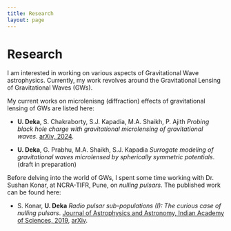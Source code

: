 ```yaml
---
title: Research
layout: page
---
```

# Research

I am interested in working on various aspects of Gravitational Wave astrophysics. Currently, my 
work revolves around the Gravitational Lensing of Gravitational Waves (GWs). 
     
My current works on microlenisng (diffraction) effects of gravitational lensing of GWs are listed here: 

- **U. Deka**, S. Chakraborty, S.J. Kapadia, M.A. Shaikh, P. Ajith
      *Probing black hole charge with gravitational microlensing of gravitational waves*. 
      [arXiv, 2024](https://arxiv.org/abs/2401.06553).

- **U. Deka**, G. Prabhu, M.A. Shaikh, S.J. Kapadia
      *Surrogate modeling of gravitational waves microlensed by spherically symmetric potentials*. (draft in preparation)
  
Before delving into the world of GWs, I spent some time working with Dr. Sushan Konar, 
at NCRA-TIFR, Pune, on _nulling pulsars_. The published work can be found here:
- S. Konar, **U. Deka**
     *Radio pulsar sub-populations (I): The curious case of nulling pulsars*.
     [Journal of Astrophysics and Astronomy, Indian Academy of Sciences, 2019](https://www.ias.ac.in/article/fulltext/joaa/040/05/0042), 
     [arXiv](https://arxiv.org/abs/1908.07681).

